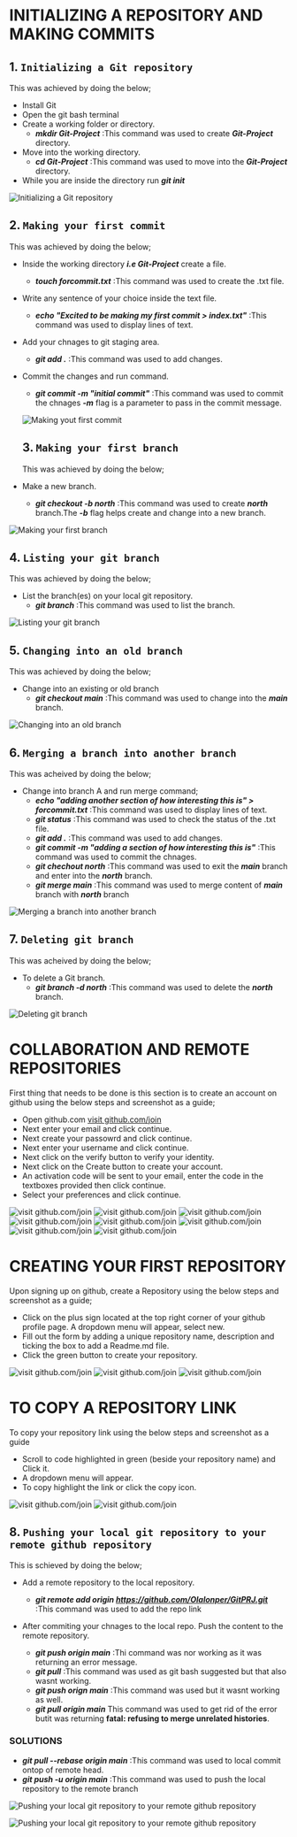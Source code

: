 # INITIALIZING A REPOSITORY AND MAKING COMMITS

## 1. `Initializing a Git repository`
This was achieved by doing the below;
- Install Git
- Open the git bash terminal
- Create a working folder or directory.
  - ***mkdir Git-Project*** :This command was used to create ***Git-Project*** directory.
- Move into the working directory.
  - ***cd Git-Project***  :This command was used to move into the ***Git-Project*** directory.
- While you are inside the directory run ***git init***

![`Initializing a Git repository`](<Images/1. Initializing a Git Repository.PNG>)




## 2. `Making your first commit`
This was achieved by doing the below;
- Inside the working directory ***i.e Git-Project*** create a file.
  - ***touch forcommit.txt***  :This command was used to create the .txt file.
- Write any sentence of your choice inside the text file.
  - ***echo "Excited to be making my first commit > index.txt"***  :This command was used to display lines of text.
- Add your chnages to git staging area.
  - ***git add .***  :This command was used to add changes.
- Commit the changes and run command.
  - ***git commit -m "initial commit"***  :This command was used to commit the chnages ***-m*** flag is a parameter to pass in the commit message.

  ![`Making yout first commit`](<Images/2. Making your first commit.PNG>)




  ## 3. `Making your first branch`
  This was achieved by doing the below;
- Make a new branch.
  - ***git checkout -b north***  :This command was used to create ***north*** branch.The ***-b*** flag helps create and change into a new branch.

![`Making your first branch`](<Images/3. Making your first Branch.PNG>)




## 4. `Listing your git branch`
This was achieved by doing the below;
- List the branch(es) on your local git repository.
  - ***git branch***  :This command was used to list the branch.

![`Listing your git branch`](<Images/4. Listing your git Branch.PNG>)



## 5. `Changing into an old branch`
This was achieved by doing the below;
- Change into an existing or old branch
  - ***git checkout main***  :This command was used to change into the ***main*** branch.

![`Changing into an old branch`](<Images/5. Changing into an Old Branch.PNG>)




## 6. `Merging a branch into another branch`
This was acheived by doing the below;
- Change into branch A and run merge command;
  - ***echo "adding another section of how interesting this is" > forcommit.txt***  :This command was used to display lines of text.
  - ***git status***  :This command was used to check the status of the .txt file.
  - ***git add .***  :This command was used to add changes.
  - ***git commit -m "adding a section of how interesting this is"***  :This command was used to commit the chnages.
  - ***git chechout north***  :This command was used to exit the ***main*** branch and enter into the ***north*** branch.
  - ***git merge main***  :This command was used to merge content of ***main*** branch with ***north*** branch

![`Merging a branch into another branch`](<Images/6. Merging a Branch into another Branch.PNG>)




## 7. `Deleting git branch`
This was acheived by doing the below;
- To delete a Git branch.
   - ***git branch -d north***  :This command was used to delete the ***north*** branch.

![`Deleting git branch`](<Images/7. Deleting git branch.PNG>)   





# COLLABORATION AND REMOTE REPOSITORIES
First thing that needs to be done is this section is to create an account on github using the below steps and screenshot as a guide;
- Open github.com [visit github.com/join](https://www.github.com/join)
- Next enter your email and click continue.
- Next create your passowrd and click continue.
- Next enter your username and click continue.
- Next click on the verify button to verify your identity.
- Next click on the Create button to create your account.
- An activation code will be sent to your email, enter the code in the textboxes provided then click continue.
- Select your preferences and click continue.

![`visit github.com/join`](<Images/github step (1).PNG>)
![`visit github.com/join`](<Images/github step (2).PNG>)
![`visit github.com/join`](<Images/github step (3).PNG>)
![`visit github.com/join`](<Images/github step (4).PNG>)
![`visit github.com/join`](<Images/github step (5).PNG>)
![`visit github.com/join`](<Images/github step (6).PNG>)
![`visit github.com/join`](<Images/github step (7).PNG>)
![`visit github.com/join`](<Images/github step (8).PNG>)



# CREATING YOUR FIRST REPOSITORY
Upon signing up on github, create a Repository using the below steps and screenshot as a guide;
- Click on the plus sign located at the top right corner of your github profile page. A dropdown menu will appear, select new.
- Fill out the form by adding a unique repository name, description and ticking the box to add a Readme.md file.
- Click the green button to create your repository.

![`visit github.com/join`](<Images/github step (9).PNG>)
![`visit github.com/join`](<Images/github step (10).PNG>)
![`visit github.com/join`](<Images/github step (11).PNG>)



# TO COPY A REPOSITORY LINK
To copy your repository link using the below steps and screenshot as a guide
- Scroll to code highlighted in green (beside your repository name) and Click it.
- A dropdown menu will appear. 
- To copy highlight the link or click the copy icon.

![`visit github.com/join`](<Images/github step (12).PNG>)
![`visit github.com/join`](<Images/github step (13).PNG>)



## 8. `Pushing your local git repository to your remote github repository`
This is schieved by doing the below;
- Add a remote repository to the local repository.
  - ***git remote add origin https://github.com/Olalonper/GitPRJ.git***  :This command was used to add the repo link

- After commiting your chnages to the local repo. Push the content to the remote repository.
  - ***git push origin main***  :Thi command was nor working as it was returning an error message.
  - ***git pull***  :This command was used as git bash suggested but that also wasnt working.
  - ***git push orign main***  :This command was used but it wasnt working as well.
  - ***git pull origin main***  This command was used to get rid of the error butit was returning **fatal: refusing to merge unrelated histories**. 

### SOLUTIONS
  - ***git pull --rebase origin main***  :This command was used to local commit ontop of remote head. 
  - ***git push -u origin main*** :This command was used to push the local repository to the remote branch 

![`Pushing your local git repository to your remote github repository`](<Images/8. Pushing your local git repository to your remote github repository.PNG>)

![`Pushing your local git repository to your remote github repository`](<Images/8. Pushing your local git repository to your remote github repository2.PNG>)


